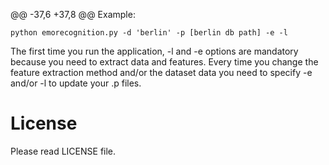 @@ -37,6 +37,8 @@ Example:

    python emorecognition.py -d 'berlin' -p [berlin db path] -e -l

The first time you run the application, -l and -e options are mandatory because you need to extract data and features. Every time you change the feature extraction method and/or the dataset data you need to specify -e and/or -l to update your .p files.
# License

Please read LICENSE file.
